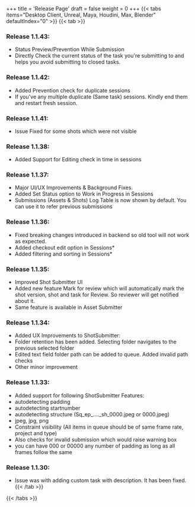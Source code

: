 +++
title = 'Release Page'
draft = false
weight = 0
+++
{{< tabs items="Desktop Client, Unreal, Maya, Houdini, Max, Blender" defaultIndex="0" >}}
    {{< tab >}}
### Release 1.1.43:
- Status Preview/Prevention While Submission
- Directly Check the current status of the task you're submitting to and helps you avoid submitting to closed tasks.

### Release 1.1.42:
- Added Prevention check for duplicate sessions
- If you've any multiple duplicate (Same task) sessions. Kindly end them and restart fresh session. 

### Release 1.1.41:
- Issue Fixed for some shots which were not visible

### Release 1.1.38:
- Added Support for Editing check in time in sessions

### Release 1.1.37:
- Major UI/UX Improvements & Background Fixes.
- Added Set Status option to Work in Progress in Sessions
- Submissions (Assets & Shots) Log Table is now shown by default. You can use it to refer previous submissions  

### Release 1.1.36: 
- Fixed breaking changes introduced in backend  so old tool will not work as expected.
- Added checkout edit option in Sessions*
- Added filtering and sorting in Sessions*

### Release 1.1.35:
- Improved Shot Submitter  UI
- Added new feature Mark for review which will automatically mark the shot version, shot and task for Review. So reviewer will get notified about it. 
- Same feature is available in Asset Submitter 

### Release 1.1.34:
- Added UX Improvements to ShotSubmitter:
- Folder retention has been added. Selecting folder navigates to the previous selected folder
- Edited text field folder path can be added to queue. Added invalid path checks
- Other minor improvement 
 
### Release 1.1.33:
- Added support for following ShotSubmitter Features:
- autodetecting padding
- autodetecting startnumber
- autodetecting structure (Sq_ep_...._sh_0000.jpeg or 0000.jpeg)
- jpeg, jpg, png 
- Constraint visibility (All items in queue should be of same frame rate, project and type) 
- Also checks for invalid submission which would raise warning box
- you can have 000 or 00000 any number of padding as long as all frames follow the same


### Release 1.1.30:
- Issue was with adding custom task with description. It has been fixed.
    {{< /tab >}}

{{< /tabs >}}